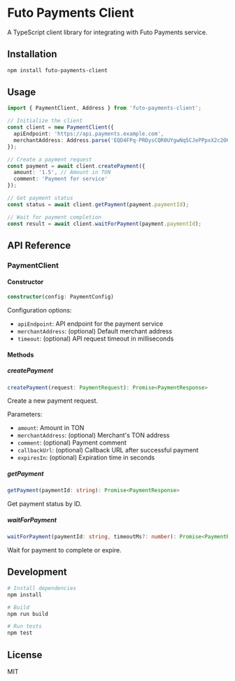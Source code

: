 # Futo Payments Client

A TypeScript client library for integrating with Futo Payments service.

## Installation

```bash
npm install futo-payments-client
```

## Usage

```typescript
import { PaymentClient, Address } from 'futo-payments-client';

// Initialize the client
const client = new PaymentClient({
  apiEndpoint: 'https://api.payments.example.com',
  merchantAddress: Address.parse('EQD4FPq-PRDysCQR0UYgwNq5CJePPpxX2c2O6-NSg_none')
});

// Create a payment request
const payment = await client.createPayment({
  amount: '1.5', // Amount in TON
  comment: 'Payment for service'
});

// Get payment status
const status = await client.getPayment(payment.paymentId);

// Wait for payment completion
const result = await client.waitForPayment(payment.paymentId);
```

## API Reference

### PaymentClient

#### Constructor

```typescript
constructor(config: PaymentConfig)
```

Configuration options:
- `apiEndpoint`: API endpoint for the payment service
- `merchantAddress`: (optional) Default merchant address
- `timeout`: (optional) API request timeout in milliseconds

#### Methods

##### createPayment

```typescript
createPayment(request: PaymentRequest): Promise<PaymentResponse>
```

Create a new payment request.

Parameters:
- `amount`: Amount in TON
- `merchantAddress`: (optional) Merchant's TON address
- `comment`: (optional) Payment comment
- `callbackUrl`: (optional) Callback URL after successful payment
- `expiresIn`: (optional) Expiration time in seconds

##### getPayment

```typescript
getPayment(paymentId: string): Promise<PaymentResponse>
```

Get payment status by ID.

##### waitForPayment

```typescript
waitForPayment(paymentId: string, timeoutMs?: number): Promise<PaymentResponse>
```

Wait for payment to complete or expire.

## Development

```bash
# Install dependencies
npm install

# Build
npm run build

# Run tests
npm test
```

## License

MIT 
